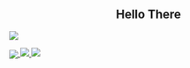 <h2 align="center" font-face="monospace">Hello There</h2>

<a href=""><img align="center" src="https://github.com/Tres-cyber/dummy_website/blob/main/immgs/wallapaper_2.jpg"></a>

<a href="https://github.com/Tres-cyber/github-readme-stats">
  <img align="center" src="https://github-readme-stats.vercel.app/api?username=Tres-cyber&show_icons=true&hide_border=true&theme=cobalt">
</a>

<a href="https://github.com/Tres-cyber/github-readme-stats">
  <img align "center" src="https://github-readme-stats.vercel.app/api/top-langs/?username=Tres-cyber&langs_count=8&layout=compact&theme=cobalt&hide_border=true">
</a>

<a href="https://github.com/Tres-cyber/">
  <img align "center" src="https://img.shields.io/badge/<WORD_ON_LEFT>-<WORD_ON_RIGHT>-informational?style=flat&logo=<LOGO_NAME>&logoColor=white&color=2bbc8a">
</a>
